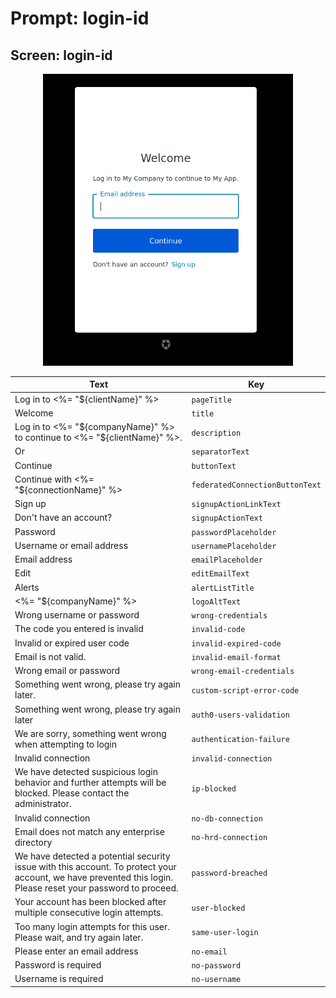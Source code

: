 # Prompt: login-id

## Screen: login-id

<p style="text-align: center;">
  <img alt="login-id reference screenshot" class="ul-prompt-screenshot" data-ul-prompt="login-id" src="/media/articles/universal-login/text-customization/login-id.png" style="width: 400px;"/>
</p>

|Text|Key|
|----------|----------|
|Log in to <%= "${clientName}" %>|`pageTitle`|
|Welcome|`title`|
|Log in to <%= "${companyName}" %> to continue to <%= "${clientName}" %>.|`description`|
|Or|`separatorText`|
|Continue|`buttonText`|
|Continue with <%= "${connectionName}" %>|`federatedConnectionButtonText`|
|Sign up|`signupActionLinkText`|
|Don't have an account?|`signupActionText`|
|Password|`passwordPlaceholder`|
|Username or email address|`usernamePlaceholder`|
|Email address|`emailPlaceholder`|
|Edit|`editEmailText`|
|Alerts|`alertListTitle`|
|<%= "${companyName}" %>|`logoAltText`|
|Wrong username or password|`wrong-credentials`|
|The code you entered is invalid|`invalid-code`|
|Invalid or expired user code|`invalid-expired-code`|
|Email is not valid.|`invalid-email-format`|
|Wrong email or password|`wrong-email-credentials`|
|Something went wrong, please try again later.|`custom-script-error-code`|
|Something went wrong, please try again later|`auth0-users-validation`|
|We are sorry, something went wrong when attempting to login|`authentication-failure`|
|Invalid connection|`invalid-connection`|
|We have detected suspicious login behavior and further attempts will be blocked. Please contact the administrator.|`ip-blocked`|
|Invalid connection|`no-db-connection`|
|Email does not match any enterprise directory|`no-hrd-connection`|
|We have detected a potential security issue with this account. To protect your account, we have prevented this login. Please reset your password to proceed.|`password-breached`|
|Your account has been blocked after multiple consecutive login attempts.|`user-blocked`|
|Too many login attempts for this user. Please wait, and try again later.|`same-user-login`|
|Please enter an email address|`no-email`|
|Password is required|`no-password`|
|Username is required|`no-username`|

